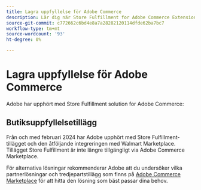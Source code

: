 ```yaml
---
title: Lagra uppfyllelse för Adobe Commerce
description: Lär dig när Store Fulfillment for Adobe Commerce Extensions har nått slutet av livscykeln.
source-git-commit: c772662c6bd4e8a7a28282120114dfde62ba7bc7
workflow-type: tm+mt
source-wordcount: '93'
ht-degree: 0%

---
```



# Lagra uppfyllelse för Adobe Commerce

Adobe har upphört med Store Fulfillment solution for Adobe Commerce:

## Butiksuppfyllelsetillägg

Från och med februari 2024 har Adobe upphört med Store Fulfillment-tillägget och den åtföljande integreringen med Walmart Marketplace. Tillägget Store Fulfillment är inte längre tillgängligt via Adobe Commerce Marketplace.

För alternativa lösningar rekommenderar Adobe att du undersöker vilka partnerlösningar och tredjepartstillägg som finns på [Adobe Commerce Marketplace](https://commercemarketplace.adobe.com/) för att hitta den lösning som bäst passar dina behov.


